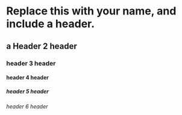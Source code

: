 # Replace this with your name, and include a header.
## a Header 2 header
### header 3 header
#### header 4 header
##### header 5 header
###### header 6 header
